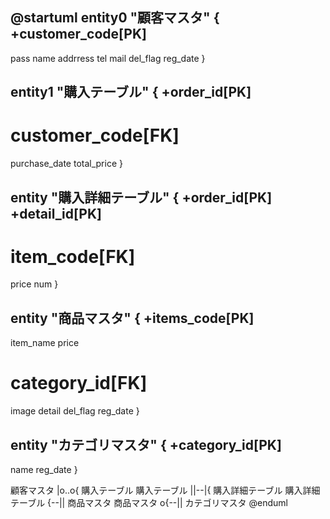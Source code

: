 @startuml
entity0 "顧客マスタ" {
  +customer_code[PK]
  --
  pass
  name
  addrress
  tel
  mail
  del_flag
  reg_date
  }
  
  entity1 "購入テーブル" {
  +order_id[PK]
  --
  # customer_code[FK]
  purchase_date
  total_price
  }
  
  entity "購入詳細テーブル" {
  +order_id[PK]
  +detail_id[PK]
  --
  # item_code[FK]
  price
  num
  }
  
  entity "商品マスタ" {
  +items_code[PK]
  --
  item_name
  price
  # category_id[FK]
  image
  detail
  del_flag
  reg_date
  }
  
  entity "カテゴリマスタ" {
+category_id[PK]
--
name
reg_date
}

顧客マスタ |o..o{ 購入テーブル 
購入テーブル ||--|{ 購入詳細テーブル
購入詳細テーブル {--|| 商品マスタ
商品マスタ o{--|| カテゴリマスタ
@enduml

